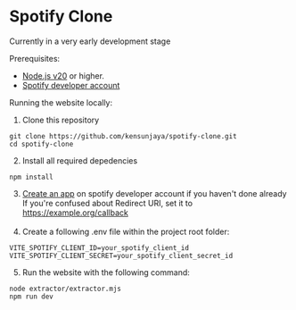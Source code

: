 # Spotify Clone

Currently in a very early development stage

Prerequisites:
- [Node.js v20](https://nodejs.org/en/download/) or higher.
- [Spotify developer account](https://developer.spotify.com/documentation/web-api/tutorials/getting-started#create-an-app)

Running the website locally:
1. Clone this repository
```
git clone https://github.com/kensunjaya/spotify-clone.git
cd spotify-clone
```
2. Install all required depedencies
```
npm install
```
3. [Create an app](https://developer.spotify.com/dashboard/create) on spotify developer account if you haven't done already<br/>
If you're confused about Redirect URI, set it to https://example.org/callback<br/><br/>
4. Create a following .env file within the project root folder:
```env
VITE_SPOTIFY_CLIENT_ID=your_spotify_client_id
VITE_SPOTIFY_CLIENT_SECRET=your_spotify_client_secret_id
```
5. Run the website with the following command:
```
node extractor/extractor.mjs
npm run dev
```

